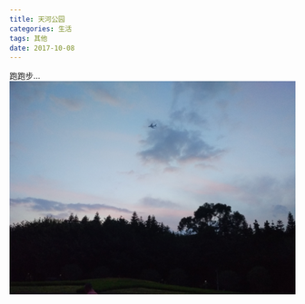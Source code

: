```yaml
---
title: 天河公园
categories: 生活
tags: 其他
date: 2017-10-08
---
```


跑跑步...
<img src="/img/ba/wlNk0y3.png" alt="天河公园" title="天河公园" >